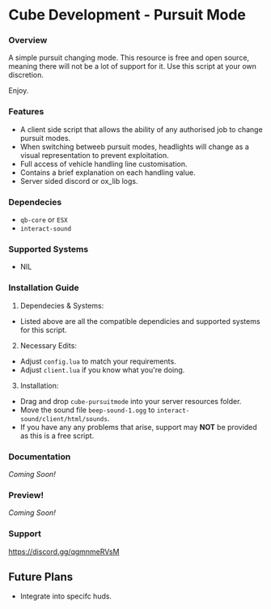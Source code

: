 # Cube Development - Pursuit Mode

### Overview

A simple pursuit changing mode.
This resource is free and open source, meaning there will not be a lot of support for it.
Use this script at your own discretion.

Enjoy.

### Features

- A client side script that allows the ability of any authorised job to change pursuit modes.
- When switching betweeb pursuit modes, headlights will change as a visual representation to prevent exploitation.
- Full access of vehicle handling line customisation.
- Contains a brief explanation on each handling value.
- Server sided discord or ox_lib logs.

### Dependecies
- `qb-core` or `ESX`
- `interact-sound`

### Supported Systems
- NIL

### Installation Guide

  1. Dependecies & Systems:

  - Listed above are all the compatible dependicies and supported systems for this script.

  2. Necessary Edits:

  - Adjust `config.lua` to match your requirements.
  - Adjust `client.lua` if you know what you're doing.

  3. Installation:

  - Drag and drop `cube-pursuitmode` into your server resources folder.
  - Move the sound file `beep-sound-1.ogg` to `interact-sound/client/html/sounds`.
  - If you have any any problems that arise, support may **NOT** be provided as this is a free script.

### Documentation
*Coming Soon!*

### Preview!
*Coming Soon!*

### Support
https://discord.gg/qgmnmeRVsM

## Future Plans

- Integrate into specifc huds.
